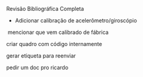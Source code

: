 Revisão Bibliográfica Completa

* Adicionar calibração de acelerômetro/giroscópio

​		mencionar que vem calibrado de fábrica



criar quadro com código internamente

gerar etiqueta para reenviar

pedir um doc pro ricardo





